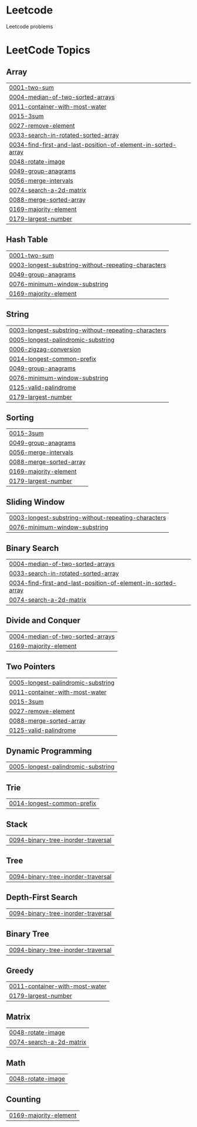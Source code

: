 # Leetcode
Leetcode problems

<!---LeetCode Topics Start-->
# LeetCode Topics
## Array
|  |
| ------- |
| [0001-two-sum](https://github.com/HarshaJamedar/Leetcode/tree/master/0001-two-sum) |
| [0004-median-of-two-sorted-arrays](https://github.com/HarshaJamedar/Leetcode/tree/master/0004-median-of-two-sorted-arrays) |
| [0011-container-with-most-water](https://github.com/HarshaJamedar/Leetcode/tree/master/0011-container-with-most-water) |
| [0015-3sum](https://github.com/HarshaJamedar/Leetcode/tree/master/0015-3sum) |
| [0027-remove-element](https://github.com/HarshaJamedar/Leetcode/tree/master/0027-remove-element) |
| [0033-search-in-rotated-sorted-array](https://github.com/HarshaJamedar/Leetcode/tree/master/0033-search-in-rotated-sorted-array) |
| [0034-find-first-and-last-position-of-element-in-sorted-array](https://github.com/HarshaJamedar/Leetcode/tree/master/0034-find-first-and-last-position-of-element-in-sorted-array) |
| [0048-rotate-image](https://github.com/HarshaJamedar/Leetcode/tree/master/0048-rotate-image) |
| [0049-group-anagrams](https://github.com/HarshaJamedar/Leetcode/tree/master/0049-group-anagrams) |
| [0056-merge-intervals](https://github.com/HarshaJamedar/Leetcode/tree/master/0056-merge-intervals) |
| [0074-search-a-2d-matrix](https://github.com/HarshaJamedar/Leetcode/tree/master/0074-search-a-2d-matrix) |
| [0088-merge-sorted-array](https://github.com/HarshaJamedar/Leetcode/tree/master/0088-merge-sorted-array) |
| [0169-majority-element](https://github.com/HarshaJamedar/Leetcode/tree/master/0169-majority-element) |
| [0179-largest-number](https://github.com/HarshaJamedar/Leetcode/tree/master/0179-largest-number) |
## Hash Table
|  |
| ------- |
| [0001-two-sum](https://github.com/HarshaJamedar/Leetcode/tree/master/0001-two-sum) |
| [0003-longest-substring-without-repeating-characters](https://github.com/HarshaJamedar/Leetcode/tree/master/0003-longest-substring-without-repeating-characters) |
| [0049-group-anagrams](https://github.com/HarshaJamedar/Leetcode/tree/master/0049-group-anagrams) |
| [0076-minimum-window-substring](https://github.com/HarshaJamedar/Leetcode/tree/master/0076-minimum-window-substring) |
| [0169-majority-element](https://github.com/HarshaJamedar/Leetcode/tree/master/0169-majority-element) |
## String
|  |
| ------- |
| [0003-longest-substring-without-repeating-characters](https://github.com/HarshaJamedar/Leetcode/tree/master/0003-longest-substring-without-repeating-characters) |
| [0005-longest-palindromic-substring](https://github.com/HarshaJamedar/Leetcode/tree/master/0005-longest-palindromic-substring) |
| [0006-zigzag-conversion](https://github.com/HarshaJamedar/Leetcode/tree/master/0006-zigzag-conversion) |
| [0014-longest-common-prefix](https://github.com/HarshaJamedar/Leetcode/tree/master/0014-longest-common-prefix) |
| [0049-group-anagrams](https://github.com/HarshaJamedar/Leetcode/tree/master/0049-group-anagrams) |
| [0076-minimum-window-substring](https://github.com/HarshaJamedar/Leetcode/tree/master/0076-minimum-window-substring) |
| [0125-valid-palindrome](https://github.com/HarshaJamedar/Leetcode/tree/master/0125-valid-palindrome) |
| [0179-largest-number](https://github.com/HarshaJamedar/Leetcode/tree/master/0179-largest-number) |
## Sorting
|  |
| ------- |
| [0015-3sum](https://github.com/HarshaJamedar/Leetcode/tree/master/0015-3sum) |
| [0049-group-anagrams](https://github.com/HarshaJamedar/Leetcode/tree/master/0049-group-anagrams) |
| [0056-merge-intervals](https://github.com/HarshaJamedar/Leetcode/tree/master/0056-merge-intervals) |
| [0088-merge-sorted-array](https://github.com/HarshaJamedar/Leetcode/tree/master/0088-merge-sorted-array) |
| [0169-majority-element](https://github.com/HarshaJamedar/Leetcode/tree/master/0169-majority-element) |
| [0179-largest-number](https://github.com/HarshaJamedar/Leetcode/tree/master/0179-largest-number) |
## Sliding Window
|  |
| ------- |
| [0003-longest-substring-without-repeating-characters](https://github.com/HarshaJamedar/Leetcode/tree/master/0003-longest-substring-without-repeating-characters) |
| [0076-minimum-window-substring](https://github.com/HarshaJamedar/Leetcode/tree/master/0076-minimum-window-substring) |
## Binary Search
|  |
| ------- |
| [0004-median-of-two-sorted-arrays](https://github.com/HarshaJamedar/Leetcode/tree/master/0004-median-of-two-sorted-arrays) |
| [0033-search-in-rotated-sorted-array](https://github.com/HarshaJamedar/Leetcode/tree/master/0033-search-in-rotated-sorted-array) |
| [0034-find-first-and-last-position-of-element-in-sorted-array](https://github.com/HarshaJamedar/Leetcode/tree/master/0034-find-first-and-last-position-of-element-in-sorted-array) |
| [0074-search-a-2d-matrix](https://github.com/HarshaJamedar/Leetcode/tree/master/0074-search-a-2d-matrix) |
## Divide and Conquer
|  |
| ------- |
| [0004-median-of-two-sorted-arrays](https://github.com/HarshaJamedar/Leetcode/tree/master/0004-median-of-two-sorted-arrays) |
| [0169-majority-element](https://github.com/HarshaJamedar/Leetcode/tree/master/0169-majority-element) |
## Two Pointers
|  |
| ------- |
| [0005-longest-palindromic-substring](https://github.com/HarshaJamedar/Leetcode/tree/master/0005-longest-palindromic-substring) |
| [0011-container-with-most-water](https://github.com/HarshaJamedar/Leetcode/tree/master/0011-container-with-most-water) |
| [0015-3sum](https://github.com/HarshaJamedar/Leetcode/tree/master/0015-3sum) |
| [0027-remove-element](https://github.com/HarshaJamedar/Leetcode/tree/master/0027-remove-element) |
| [0088-merge-sorted-array](https://github.com/HarshaJamedar/Leetcode/tree/master/0088-merge-sorted-array) |
| [0125-valid-palindrome](https://github.com/HarshaJamedar/Leetcode/tree/master/0125-valid-palindrome) |
## Dynamic Programming
|  |
| ------- |
| [0005-longest-palindromic-substring](https://github.com/HarshaJamedar/Leetcode/tree/master/0005-longest-palindromic-substring) |
## Trie
|  |
| ------- |
| [0014-longest-common-prefix](https://github.com/HarshaJamedar/Leetcode/tree/master/0014-longest-common-prefix) |
## Stack
|  |
| ------- |
| [0094-binary-tree-inorder-traversal](https://github.com/HarshaJamedar/Leetcode/tree/master/0094-binary-tree-inorder-traversal) |
## Tree
|  |
| ------- |
| [0094-binary-tree-inorder-traversal](https://github.com/HarshaJamedar/Leetcode/tree/master/0094-binary-tree-inorder-traversal) |
## Depth-First Search
|  |
| ------- |
| [0094-binary-tree-inorder-traversal](https://github.com/HarshaJamedar/Leetcode/tree/master/0094-binary-tree-inorder-traversal) |
## Binary Tree
|  |
| ------- |
| [0094-binary-tree-inorder-traversal](https://github.com/HarshaJamedar/Leetcode/tree/master/0094-binary-tree-inorder-traversal) |
## Greedy
|  |
| ------- |
| [0011-container-with-most-water](https://github.com/HarshaJamedar/Leetcode/tree/master/0011-container-with-most-water) |
| [0179-largest-number](https://github.com/HarshaJamedar/Leetcode/tree/master/0179-largest-number) |
## Matrix
|  |
| ------- |
| [0048-rotate-image](https://github.com/HarshaJamedar/Leetcode/tree/master/0048-rotate-image) |
| [0074-search-a-2d-matrix](https://github.com/HarshaJamedar/Leetcode/tree/master/0074-search-a-2d-matrix) |
## Math
|  |
| ------- |
| [0048-rotate-image](https://github.com/HarshaJamedar/Leetcode/tree/master/0048-rotate-image) |
## Counting
|  |
| ------- |
| [0169-majority-element](https://github.com/HarshaJamedar/Leetcode/tree/master/0169-majority-element) |
<!---LeetCode Topics End-->